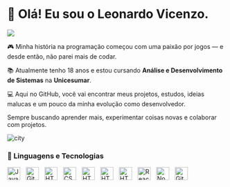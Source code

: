 # 👋 Olá! Eu sou o Leonardo Vicenzo.
<p align="left">
  <a href="https://github.com/DenverCoder1/readme-typing-svg">
    <img src="https://readme-typing-svg.demolab.com/?lines=Desenvolvedor;4%2B%20anos%20de%20experiência;Sempre%20aprendendo%20coisas%20novas&font=Fira%20Code&center=false&width=440&height=45&color=f1f1f1&vCenter=false&pause=1000&size=18" /></a>
</p>

🎮 Minha história na programação começou com uma paixão por jogos — e desde então, não parei mais de codar.

📚 Atualmente tenho 18 anos e estou cursando **Análise e Desenvolvimento de Sistemas** na **Unicesumar**.

💻 Aqui no GitHub, você vai encontrar meus projetos, estudos, ideias malucas e um pouco da minha evolução como desenvolvedor.

Sempre buscando aprender mais, experimentar coisas novas e colaborar com projetos.

<p align="left">
    <img alt="city" title="My City" src="https://custom-icon-badges.demolab.com/badge/Curitiba-PR-55960?style=for-the-badge&labelColor=488207&logo=location&logoColor=white"/>
</p>

### 🤖 Linguagens e Tecnologias


<img align="left" alt="JavaScript" width="30px" style="padding-right:10px;" src="https://cdn.jsdelivr.net/gh/devicons/devicon/icons/javascript/javascript-plain.svg" />
<img align="left" alt="Git" width="30px" style="padding-right:10px;" src="https://cdn.jsdelivr.net/gh/devicons/devicon/icons/git/git-original.svg" />
<img align="left" alt="HTML" width="30px" style="padding-right:10px;" src="https://cdn.jsdelivr.net/gh/devicons/devicon/icons/html5/html5-plain.svg" />
<img align="left" alt="CSS" width="30px" style="padding-right:10px;" src="https://cdn.jsdelivr.net/gh/devicons/devicon/icons/css3/css3-plain.svg" />
<img align="left" alt="HTML" width="30px" style="padding-right:10px;" src="https://cdn.jsdelivr.net/gh/devicons/devicon@latest/icons/lua/lua-original.svg" />
<img align="left" alt="HTML" width="30px" style="padding-right:10px;" src="https://cdn.jsdelivr.net/gh/devicons/devicon@latest/icons/mysql/mysql-original.svg" />
<img align="left" alt="HTML" width="30px" style="padding-right:10px;" src="https://cdn.jsdelivr.net/gh/devicons/devicon@latest/icons/sqlite/sqlite-original.svg" />
<img align="left" alt="React" width="30px" style="padding-right:10px;" src="https://cdn.jsdelivr.net/gh/devicons/devicon/icons/react/react-original.svg" />
<img align="left" alt="NodeJS" width="30px" style="padding-right:10px;" src="https://cdn.jsdelivr.net/gh/devicons/devicon/icons/nodejs/nodejs-original.svg" />
<img align="left" alt="GitHub" width="30px" style="padding-right:10px;" src="https://cdn.jsdelivr.net/gh/devicons/devicon/icons/github/github-original.svg" />
<br />

